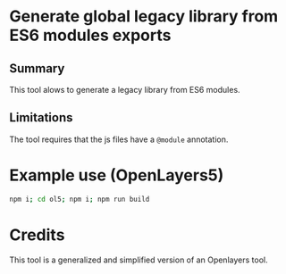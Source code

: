 # Generate global legacy library from ES6 modules exports

## Summary

This tool alows to generate a legacy library from ES6 modules.

## Limitations

The tool requires that the js files have a `@module` annotation.

# Example use (OpenLayers5)
```bash
npm i; cd ol5; npm i; npm run build
```

# Credits

This tool is a generalized and simplified version of an Openlayers tool.

